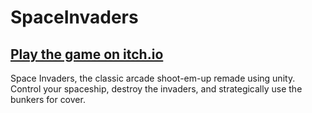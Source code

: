 # SpaceInvaders
## [Play the game on itch.io](https://mickkers.itch.io/space-invaders)


Space Invaders, the classic arcade shoot-em-up remade using unity.
Control your spaceship, destroy the invaders, and strategically use the bunkers for cover.
